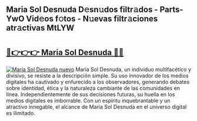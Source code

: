 ## Maria Sol Desnuda D𝚎sn𝚞dos filtr𝚊dos - Parts-YwO Vid𝚎os f𝚘tos - N𝚞evas filtr𝚊ciones atr𝚊ctivas MtLYW

# <h2><a href="http://mb0nqr8.tromn.icu/?c=Maria+Sol+Desnuda">🔗👉👉👉 Maria Sol Desnuda 🔗🔗</a></h2>

[![Maria Sol Desnuda nuevo](https://i.imgur.com/pEAQMta.gif)](http://mb0nqr8.tromn.icu/?c=Maria+Sol+Desnuda)
Maria Sol Desnuda, un individuo multifacético y divisivo, se resiste a la descripción simple. Su uso innovador de los medios digitales ha cautivado y enfurecido a los observadores, generando debates sobre identidad, ética y la naturaleza cambiante de las comunidades en línea. Independientemente de sus decisiones futuras, su huella en los medios digitales es imborrable. Con un espíritu inquebrantable y un atractivo innegable, el alcance de Maria Sol Desnuda en el universo digital es ilimitado.
